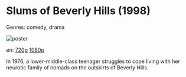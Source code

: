 # Slums of Beverly Hills (1998)

Genres: comedy, drama

![poster](http://image.tmdb.org/t/p/w500/u0690Aor60ZM7Zhg6rwUD1KvJOr.jpg)

en:
  [720p](magnet:?xt=urn:btih:EE8BE694A352B56BECF1FD1D5ACE4D0C15C99DEE&tr=udp://glotorrents.pw:6969/announce&tr=udp://tracker.opentrackr.org:1337/announce&tr=udp://torrent.gresille.org:80/announce&tr=udp://tracker.openbittorrent.com:80&tr=udp://tracker.coppersurfer.tk:6969&tr=udp://tracker.leechers-paradise.org:6969&tr=udp://p4p.arenabg.ch:1337&tr=udp://tracker.internetwarriors.net:1337)
  [1080p](magnet:?xt=urn:btih:a4496d702843414dff73c089adf044109d13c529&dn=Slums+of+Beverly+Hills+%281998%29+1080p+BrRip+x264+-+YIFY&tr=udp%3A%2F%2Ftracker.openbittorrent.com%3A80%2Fannounce&tr=udp%3A%2F%2Fglotorrents.pw%3A6969%2Fannounce&tr=udp%3A%2F%2Ftracker.openbittorrent.com%3A80%2Fannounce&tr=udp%3A%2F%2Ftracker.opentrackr.org%3A1337%2Fannounce&tr=udp%3A%2F%2Fzer0day.to%3A1337%2Fannounce&tr=udp%3A%2F%2Ftracker.coppersurfer.tk%3A6969%2Fannounce)
  


In 1976, a lower-middle-class teenager struggles to cope living with her neurotic family of nomads on the outskirts of Beverly Hills.